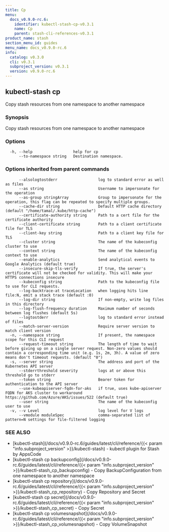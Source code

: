 ```yaml
---
title: Cp
menu:
  docs_v0.9.0-rc.6:
    identifier: kubectl-stash-cp-v0.3.1
    name: Cp
    parent: stash-cli-references-v0.3.1
product_name: stash
section_menu_id: guides
menu_name: docs_v0.9.0-rc.6
info:
  catalog: v0.3.0
  cli: v0.3.1
  subproject_version: v0.3.1
  version: v0.9.0-rc.6
---
```


## kubectl-stash cp

Copy stash resources from one namespace to another namespace

### Synopsis

Copy stash resources from one namespace to another namespace

### Options

```
  -h, --help                  help for cp
      --to-namespace string   Destination namespace.
```

### Options inherited from parent commands

```
      --alsologtostderr                  log to standard error as well as files
      --as string                        Username to impersonate for the operation
      --as-group stringArray             Group to impersonate for the operation, this flag can be repeated to specify multiple groups.
      --cache-dir string                 Default HTTP cache directory (default "/home/tamal/.kube/http-cache")
      --certificate-authority string     Path to a cert file for the certificate authority
      --client-certificate string        Path to a client certificate file for TLS
      --client-key string                Path to a client key file for TLS
      --cluster string                   The name of the kubeconfig cluster to use
      --context string                   The name of the kubeconfig context to use
      --enable-analytics                 Send analytical events to Google Analytics (default true)
      --insecure-skip-tls-verify         If true, the server's certificate will not be checked for validity. This will make your HTTPS connections insecure
      --kubeconfig string                Path to the kubeconfig file to use for CLI requests.
      --log-backtrace-at traceLocation   when logging hits line file:N, emit a stack trace (default :0)
      --log-dir string                   If non-empty, write log files in this directory
      --log-flush-frequency duration     Maximum number of seconds between log flushes (default 5s)
      --logtostderr                      log to standard error instead of files
      --match-server-version             Require server version to match client version
  -n, --namespace string                 If present, the namespace scope for this CLI request
      --request-timeout string           The length of time to wait before giving up on a single server request. Non-zero values should contain a corresponding time unit (e.g. 1s, 2m, 3h). A value of zero means don't timeout requests. (default "0")
  -s, --server string                    The address and port of the Kubernetes API server
      --stderrthreshold severity         logs at or above this threshold go to stderr
      --token string                     Bearer token for authentication to the API server
      --use-kubeapiserver-fqdn-for-aks   if true, uses kube-apiserver FQDN for AKS cluster to workaround https://github.com/Azure/AKS/issues/522 (default true)
      --user string                      The name of the kubeconfig user to use
  -v, --v Level                          log level for V logs
      --vmodule moduleSpec               comma-separated list of pattern=N settings for file-filtered logging
```

### SEE ALSO

* [kubectl-stash](/docs/v0.9.0-rc.6/guides/latest/cli/reference/{{< param "info.subproject_version" >}}/kubectl-stash)	 - kubectl plugin for Stash by AppsCode
* [kubectl-stash cp backupconfig](/docs/v0.9.0-rc.6/guides/latest/cli/reference/{{< param "info.subproject_version" >}}/kubectl-stash_cp_backupconfig)	 - Copy BackupConfiguration from one namespace to another namespace
* [kubectl-stash cp repository](/docs/v0.9.0-rc.6/guides/latest/cli/reference/{{< param "info.subproject_version" >}}/kubectl-stash_cp_repository)	 - Copy Repository and Secret
* [kubectl-stash cp secret](/docs/v0.9.0-rc.6/guides/latest/cli/reference/{{< param "info.subproject_version" >}}/kubectl-stash_cp_secret)	 - Copy Secret
* [kubectl-stash cp volumesnapshot](/docs/v0.9.0-rc.6/guides/latest/cli/reference/{{< param "info.subproject_version" >}}/kubectl-stash_cp_volumesnapshot)	 - Copy VolumeSnapshot

